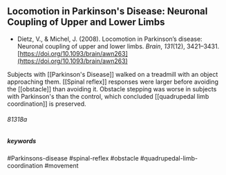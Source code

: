 ## Locomotion in Parkinson's Disease: Neuronal Coupling of Upper and Lower Limbs

+ Dietz, V., & Michel, J. (2008). Locomotion in Parkinson’s disease: Neuronal coupling of upper and lower limbs. _Brain_, _131_(12), 3421–3431. [https://doi.org/10.1093/brain/awn263](https://doi.org/10.1093/brain/awn263)

Subjects with [[Parkinson's Disease]] walked on a treadmill with an object approaching them. [[Spinal reflex]] responses were larger before avoiding the [[obstacle]] than avoiding it. Obstacle stepping was worse in subjects with Parkinson's than the control, which concluded [[quadrupedal limb coordination]] is preserved. 

###### 81318a

##### keywords
#Parkinsons-disease 
#spinal-reflex
#obstacle
#quadrupedal-limb-coordination 
#movement 